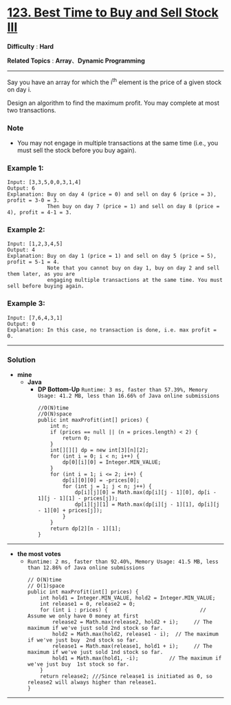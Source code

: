 # [123. Best Time to Buy and Sell Stock III](https://leetcode.com/problems/best-time-to-buy-and-sell-stock-iii/)

**Difficulty** : **Hard**

**Related Topics** : **Array**、**Dynamic Programming**

---
  
Say you have an array for which the i<sup>th</sup> element is the price of a given stock on day i.

Design an algorithm to find the maximum profit. You may complete at most two transactions.

### Note
* You may not engage in multiple transactions at the same time (i.e., you must sell the stock before you buy again).

### Example 1:
```
Input: [3,3,5,0,0,3,1,4]
Output: 6
Explanation: Buy on day 4 (price = 0) and sell on day 6 (price = 3), profit = 3-0 = 3.
             Then buy on day 7 (price = 1) and sell on day 8 (price = 4), profit = 4-1 = 3.
```

### Example 2:
```
Input: [1,2,3,4,5]
Output: 4
Explanation: Buy on day 1 (price = 1) and sell on day 5 (price = 5), profit = 5-1 = 4.
             Note that you cannot buy on day 1, buy on day 2 and sell them later, as you are
             engaging multiple transactions at the same time. You must sell before buying again.
```

### Example 3:
```
Input: [7,6,4,3,1]
Output: 0
Explanation: In this case, no transaction is done, i.e. max profit = 0.
```

---

### Solution
* **mine**
  * **Java**
    * **DP Bottom-Up** `Runtime: 3 ms, faster than 57.39%, Memory Usage: 41.2 MB, less than 16.66% of Java online submissions`
      ```
      //O(N)time
      //O(N)space
      public int maxProfit(int[] prices) {
          int n;
          if (prices == null || (n = prices.length) < 2) {
              return 0;
          }
          int[][][] dp = new int[3][n][2];
          for (int i = 0; i < n; i++) {
              dp[0][i][0] = Integer.MIN_VALUE;
          }
          for (int i = 1; i <= 2; i++) {
              dp[i][0][0] = -prices[0];
              for (int j = 1; j < n; j++) {
                  dp[i][j][0] = Math.max(dp[i][j - 1][0], dp[i - 1][j - 1][1] - prices[j]);
                  dp[i][j][1] = Math.max(dp[i][j - 1][1], dp[i][j - 1][0] + prices[j]);
              }
          }
          return dp[2][n - 1][1];
      }
      ```
      
      
---

* **the most votes**
  * `Runtime: 2 ms, faster than 92.40%, Memory Usage: 41.5 MB, less than 12.86% of Java online submissions`
    ```
    // O(N)time
    // O(1)space
    public int maxProfit(int[] prices) {
        int hold1 = Integer.MIN_VALUE, hold2 = Integer.MIN_VALUE;
        int release1 = 0, release2 = 0;
        for (int i : prices) {                              // Assume we only have 0 money at first
            release2 = Math.max(release2, hold2 + i);     // The maximum if we've just sold 2nd stock so far.
            hold2 = Math.max(hold2, release1 - i);  // The maximum if we've just buy  2nd stock so far.
            release1 = Math.max(release1, hold1 + i);     // The maximum if we've just sold 1nd stock so far.
            hold1 = Math.max(hold1, -i);          // The maximum if we've just buy  1st stock so far. 
        }
        return release2; ///Since release1 is initiated as 0, so release2 will always higher than release1.
    }
    ```


---
